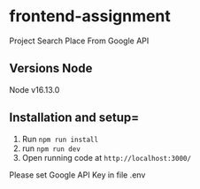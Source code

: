 # frontend-assignment
Project Search Place From Google API
## Versions Node
Node v16.13.0

## Installation and setup=
1. Run `npm run install`
2. run `npm run dev`
3. Open running code at `http://localhost:3000/`

Please set Google API Key in file .env